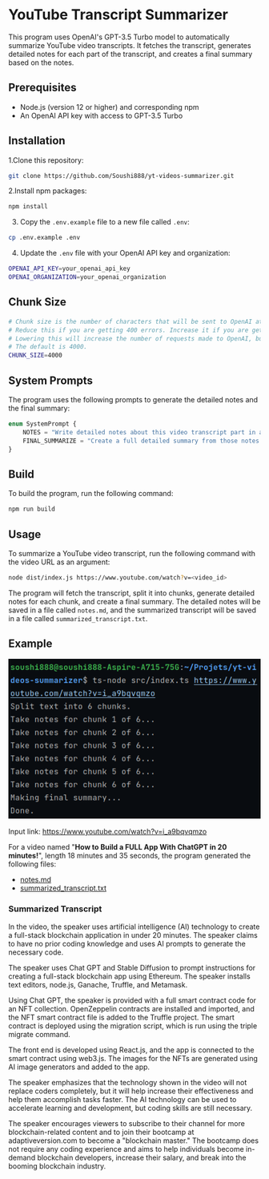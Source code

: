 # YouTube Transcript Summarizer

This program uses OpenAI's GPT-3.5 Turbo model to automatically summarize YouTube video transcripts. It fetches the
transcript, generates detailed notes for each part of the transcript, and creates a final summary based on the notes.

## Prerequisites

- Node.js (version 12 or higher) and corresponding npm
- An OpenAI API key with access to GPT-3.5 Turbo

## Installation

1.Clone this repository:

```bash
git clone https://github.com/Soushi888/yt-videos-summarizer.git
```

2.Install npm packages:

```bash
npm install
```

3. Copy the `.env.example` file to a new file called `.env`:

```bash
cp .env.example .env
```

4. Update the `.env` file with your OpenAI API key and organization:

```bash
OPENAI_API_KEY=your_openai_api_key
OPENAI_ORGANIZATION=your_openai_organization
```

## Chunk Size

```bash
# Chunk size is the number of characters that will be sent to OpenAI at once.
# Reduce this if you are getting 400 errors. Increase it if you are getting 413 errors.
# Lowering this will increase the number of requests made to OpenAI, but make more prcise notes.
# The default is 4000.
CHUNK_SIZE=4000
```

## System Prompts

The program uses the following prompts to generate the detailed notes and the final summary:

```ts
enum SystemPrompt {
	NOTES = "Write detailed notes about this video transcript part in a bullet list .\n\n---\n\nTranscript part:\n\n",
	FINAL_SUMMARIZE = "Create a full detailed summary from those notes.\n\n---\n\nNotes:\n\n",
}
```

## Build

To build the program, run the following command:

```bash
npm run build
```

## Usage

To summarize a YouTube video transcript, run the following command with the video URL as an argument:

```bash
node dist/index.js https://www.youtube.com/watch?v=<video_id>
```

The program will fetch the transcript, split it into chunks, generate detailed notes for each chunk, and create a final
summary. The detailed notes will be saved in a file called `notes.md`, and the summarized transcript will be saved in a
file called `summarized_transcript.txt`.

## Example

![img.png](examples/example.png)

Input link: https://www.youtube.com/watch?v=i_a9bqvqmzo

For a video named "**How to Build a FULL App With ChatGPT in 20 minutes!**", length 18 minutes and 35 seconds, the
program generated the following files:

- [notes.md](examples/notes.md)
- [summarized_transcript.txt](examples/summarized_transcript.txt)

### Summarized Transcript

In the video, the speaker uses artificial intelligence (AI) technology to create a full-stack blockchain application in under 20 minutes. The speaker claims to have no prior coding knowledge and uses AI prompts to generate the necessary code.

The speaker uses Chat GPT and Stable Diffusion to prompt instructions for creating a full-stack blockchain app using Ethereum. The speaker installs text editors, node.js, Ganache, Truffle, and Metamask.

Using Chat GPT, the speaker is provided with a full smart contract code for an NFT collection. OpenZeppelin contracts are installed and imported, and the NFT smart contract file is added to the Truffle project. The smart contract is deployed using the migration script, which is run using the triple migrate command.

The front end is developed using React.js, and the app is connected to the smart contract using web3.js. The images for the NFTs are generated using AI image generators and added to the app.

The speaker emphasizes that the technology shown in the video will not replace coders completely, but it will help increase their effectiveness and help them accomplish tasks faster. The AI technology can be used to accelerate learning and development, but coding skills are still necessary.

The speaker encourages viewers to subscribe to their channel for more blockchain-related content and to join their bootcamp at adaptiveversion.com to become a "blockchain master." The bootcamp does not require any coding experience and aims to help individuals become in-demand blockchain developers, increase their salary, and break into the booming blockchain industry.